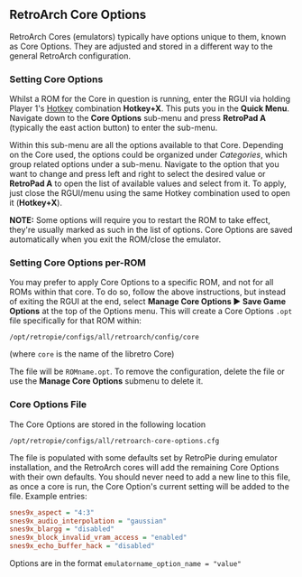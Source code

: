 ## RetroArch Core Options

RetroArch Cores (emulators) typically have options unique to them, known as Core Options. They are adjusted and stored in a different way to the general RetroArch configuration.

### Setting Core Options

Whilst a ROM for the Core in question is running, enter the RGUI via holding Player 1's [Hotkey](Controller-Configuration#hotkey) combination **Hotkey+X**. This puts you in the **Quick Menu**. Navigate down to the **Core Options** sub-menu and press **RetroPad A** (typically the east action button) to enter the sub-menu.

Within this sub-menu are all the options available to that Core. Depending on the Core used, the options could be organized under _Categories_, which group related options under a sub-menu. Navigate to the option that you want to change and press left and right to select the desired value or **RetroPad A** to open the list of available values and select from it. To apply, just close the RGUI/menu using the same Hotkey combination used to open it (**Hotkey+X**). 

**NOTE:** Some options will require you to restart the ROM to take effect, they're usually marked as such in the list of options. Core Options are saved automatically when you exit the ROM/close the emulator.

### Setting Core Options per-ROM

You may prefer to apply Core Options to a specific ROM, and not for all ROMs within that core. To do so, follow the above instructions, but instead of exiting the RGUI at the end, select **Manage Core Options ▶ Save Game Options** at the top of the Options menu. This will create a Core Options `.opt` file specifically for that ROM within:

```
/opt/retropie/configs/all/retroarch/config/core
```
(where `core` is the name of the libretro Core)

The file will be `ROMname.opt`. To remove the configuration, delete the file or use the **Manage Core Options** submenu to delete it.

### Core Options File

The Core Options are stored in the following location
```
/opt/retropie/configs/all/retroarch-core-options.cfg
```

The file is populated with some defaults set by RetroPie during emulator installation, and the RetroArch cores will add the remaining Core Options with their own defaults. You should never need to add a new line to this file, as once a core is run, the Core Option's current setting will be added to the file. Example entries:

``` ini
snes9x_aspect = "4:3"
snes9x_audio_interpolation = "gaussian"
snes9x_blargg = "disabled"
snes9x_block_invalid_vram_access = "enabled"
snes9x_echo_buffer_hack = "disabled"
```

Options are in the format `emulatorname_option_name = "value"`
